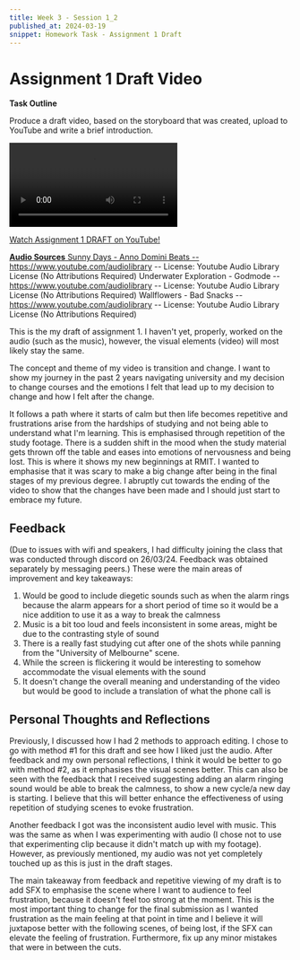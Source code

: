 ```yaml
---
title: Week 3 - Session 1_2
published_at: 2024-03-19
snippet: Homework Task - Assignment 1 Draft
---
```

# Assignment 1 Draft Video

**Task Outline**

   Produce a draft video, based on the storyboard that was created, upload to YouTube and write a brief introduction.

<video controls src="/W02S1/draft.mp4" title="Title"></video>
<p><a href=https://youtu.be/HnW-lonJEps> Watch Assignment 1 DRAFT on YouTube!</p>

**Audio Sources**
Sunny Days - Anno Domini Beats -- https://www.youtube.com/audiolibrary -- License: Youtube Audio Library License (No Attributions Required)
Underwater Exploration - Godmode -- https://www.youtube.com/audiolibrary -- License: Youtube Audio Library License (No Attributions Required)
Wallflowers - Bad Snacks -- https://www.youtube.com/audiolibrary -- License: Youtube Audio Library License (No Attributions Required)

This is the my draft of assignment 1. I haven't yet, properly, worked on the audio (such as the music), however, the visual elements (video) will most likely stay the same. 

The concept and theme of my video is transition and change. I want to show my journey in the past 2 years navigating university and my decision to change courses and the emotions I felt that lead up to my decision to change and how I felt after the change.

It follows a path where it starts of calm but then life becomes repetitive and frustrations arise from the hardships of studying and not being able to understand what I'm learning. This is emphasised through repetition of the study footage. There is a sudden shift in the mood when the study material gets thrown off the table and eases into emotions of nervousness and being lost. This is where it shows my new beginnings at RMIT. I wanted to emphasise that it was scary to make a big change after being in the final stages of my previous degree. I abruptly cut towards the ending of the video to show that the changes have been made and I should just start to embrace my future.

## Feedback
(Due to issues with wifi and speakers, I had difficulty joining the class that was conducted through discord on 26/03/24. Feedback was obtained separately by messaging peers.) These were the main areas of improvement and key takeaways:

1. Would be good to include diegetic sounds such as when the alarm rings because the alarm appears for a short period of time so it would be a nice addition to use it as a way to break the calmness
2. Music is a bit too loud and feels inconsistent in some areas, might be due to the contrasting style of sound
3. There is a really fast studying cut after one of the shots while panning from the "University of Melbourne" scene. 
4. While the screen is flickering it would be interesting to somehow accommodate the visual elements with the sound
5. It doesn't change the overall meaning and understanding of the video but would be good to include a translation of what the phone call is

## Personal Thoughts and Reflections
Previously, I discussed how I had 2 methods to approach editing. I chose to go with method #1 for this draft and see how I liked just the audio. After feedback and my own personal reflections, I think it would be better to go with method #2, as it emphasises the visual scenes better. This can also be seen with the feedback that I received suggesting adding an alarm ringing sound would be able to break the calmness, to show a new cycle/a new day is starting. I believe that this will better enhance the effectiveness of using repetition of studying scenes to evoke frustration.

Another feedback I got was the inconsistent audio level with music. This was the same as when I was experimenting with audio (I chose not to use that experimenting clip because it didn't match up with my footage). However, as previously mentioned, my audio was not yet completely touched up as this is just in the draft stages.

The main takeaway from feedback and repetitive viewing of my draft is to add SFX to emphasise the scene where I want to audience to feel frustration, because it doesn't feel too strong at the moment. This is the most important thing to change for the final submission as I wanted frustration as the main feeling at that point in time and I believe it will juxtapose better with the following scenes, of being lost, if the SFX can elevate the feeling of frustration. Furthermore, fix up any minor mistakes that were in between the cuts.
